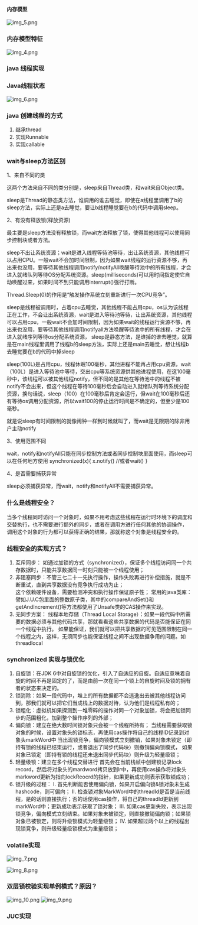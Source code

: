 #### 内存模型
![img_5.png](img_5.png)
### 内存模型特征
![img_4.png](img_4.png)

### java 线程实现


### Java线程状态
![img_6.png](img_6.png)

### java 创建线程的方式
1. 继承thread
2. 实现Runnable
3. 实现callable

### wait与sleep方法区别
1、来自不同的类

这两个方法来自不同的类分别是，sleep来自Thread类，和wait来自Object类。

sleep是Thread的静态类方法，谁调用的谁去睡觉，即使在a线程里调用了b的sleep方法，实际上还是a去睡觉，要让b线程睡觉要在b的代码中调用sleep。


2、有没有释放锁(释放资源)

最主要是sleep方法没有释放锁，而wait方法释放了锁，使得其他线程可以使用同步控制块或者方法。

sleep不出让系统资源；wait是进入线程等待池等待，出让系统资源，其他线程可以占用CPU。一般wait不会加时间限制，因为如果wait线程的运行资源不够，再出来也没用，要等待其他线程调用notify/notifyAll唤醒等待池中的所有线程，才会进入就绪队列等待OS分配系统资源。sleep(milliseconds)可以用时间指定使它自动唤醒过来，如果时间不到只能调用interrupt()强行打断。

Thread.Sleep(0)的作用是“触发操作系统立刻重新进行一次CPU竞争”。

sleep是线程被调用时，占着cpu去睡觉，其他线程不能占用cpu，os认为该线程正在工作，不会让出系统资源，wait是进入等待池等待，让出系统资源，其他线程可以占用cpu，一般wait不会加时间限制，因为如果wait的线程运行资源不够，再出来也没用，要等待其他线程调用notifyall方法唤醒等待池中的所有线程，才会在进入就绪序列等待os分配系统资源，
sleep是静态方法，是谁掉的谁去睡觉，就算是在main线程里调用了线程b的sleep方法，实际上还是main去睡觉，想让线程b去睡觉要在b的代码中掉sleep

sleep(100L)是占用cpu，线程休眠100毫秒，其他进程不能再占用cpu资源，wait（100L）是进入等待池中等待，交出cpu等系统资源供其他进程使用，在这100毫秒中，该线程可以被其他线程notify，但不同的是其他在等待池中的线程不被notify不会出来，但这个线程在等待100毫秒后会自动进入就绪队列等待系统分配资源，换句话说，sleep（100）在100毫秒后肯定会运行，但wait在100毫秒后还有等待os调用分配资源，所以wait100的停止运行时间是不确定的，但至少是100毫秒。

就是说sleep有时间限制的就像闹钟一样到时候就叫了，而wait是无限期的除非用户主动notify


3、使用范围不同

wait，notify和notifyAll只能在同步控制方法或者同步控制块里面使用，而sleep可以在任何地方使用
synchronized(x){
x.notify()
//或者wait()
}


4、是否需要捕获异常

sleep必须捕获异常，而wait，notify和notifyAll不需要捕获异常。
### 什么是线程安全？
当多个线程同时访问一个对象时，如果不用考虑这些线程在运行时环境下的调度和交替执行，也不需要进行额外的同步，或者在调用方进行任何其他的协调操作，
调用这个对象的行为都可以获得正确的结果，那就称这个对象是线程安全的。

### 线程安全的实现方式？
1. 互斥同步： 如通过加锁的方式（synchronized），保证多个线程访问同一个共存数据时，只能共享数据同一时刻只能被一个线程使用；
2. 非阻塞同步：不管三七二十一先执行操作，操作失败再进行补偿措施，就是不断重试，直到共享数据没有竞争执行成功为止；</br>
   这个依赖硬件设备，需要检测冲突和执行操作保证原子性；
   常用的java类库：譬如J.U.C包里面的整数原子类，其中的compareAndSet()和getAndIncrement()等方法都使用了Unsafe类的CAS操作来实现。
3. 无同步方案： 线程本地存储（Thread Local Storage）：如果一段代码中所需要的数据必须与其他代码共享，那就看看这些共享数据的代码是否能保证在同一个线程中执行。
   如果能保证，我们就可以把共享数据的可见范围限制在同一个线程之内，这样，无须同步也能保证线程之间不出现数据争用的问题。如threadlocal

### synchronized 实现与锁优化
1. 自旋锁：在JDK 6中对自旋锁的优化，引入了自适应的自旋。自适应意味着自旋的时间不再是固定的了，而是由前一次在同一个锁上的自旋时间及锁的拥有者的状态来决定的。
2. 锁消除：如果一段代码中，堆上的所有数据都不会逃逸出去被其他线程访问到，那我们就可以把它们当成栈上的数据对待，认为他们是线程私有的；
3. 锁粗化：虚拟机如果探测到一堆零碎的操作对同一个对象加锁，将会把加锁同步的范围粗化，加到整个操作序列的外部；
4. 偏向锁：建立在绝大数时间锁对象只会被一个线程所持有；
   当线程需要获取锁对象的时候，设置对象头的锁标志，再使用cas操作将自己的线程ID记录到对象头markWord中
   当出现锁竞争，偏向锁模式立刻撤销，如果对象未锁定（即持有锁的线程已结束运行，或者退出了同步代码块）则撤销偏向锁模式，
   如果对象已锁定（即持有锁的线程还未退出同步代码块）则升级为轻量级锁；
5. 轻量级锁：建立在多个线程交替进行
   首先会在当前栈帧中创建锁记录lock record，然后将对象头的mardword拷贝放到lr中，再使用cas操作将对象头markword更新为指向lockReocrd的指针，如果更新成功则表示获取锁成功；
6. 锁升级的过程：
   I. 首先判断能否使用偏向锁，如果开启偏向锁&锁对象未生成hashcode，则可偏向；
   II. 检查锁对象MarkWord中的threadId是否是当前线程，是的话则直接执行；否的话使用cas操作，将自己的threadId更新到markWord中；更新成功表示获取了锁对象；
   III. 如果cas更新失败，表示出现锁竞争，偏向模式立刻结束。如果对象未被锁定，则直接撤销偏向锁；如果锁对象已被锁定，则将升级锁模式为轻量级锁；
   IV. 如果超过两个以上的线程出现锁竞争，则升级轻量级锁模式为重量级锁；


### volatile实现
![img_7.png](img_7.png)

![img_8.png](img_8.png)
### 双层锁校验实现单例模式？原因？
![img_10.png](img_10.png)
![img_9.png](img_9.png)
### JUC实现
